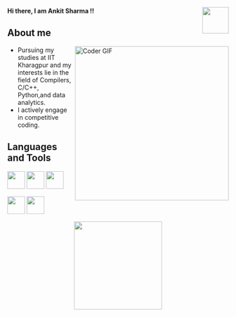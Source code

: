 

**Hi there, I am Ankit Sharma !!**
<img align="right" height="60" src="https://camo.githubusercontent.com/34be1370f5261af51fafd47f049c91446c213f91a294b3dcc7abc5a9cca0d0f3/68747470733a2f2f75706c6f61642e77696b696d656469612e6f72672f77696b6970656469612f656e2f7468756d622f312f31632f4949545f4b68617261677075725f4c6f676f2e7376672f3132303070782d4949545f4b68617261677075725f4c6f676f2e7376672e706e67" data-canonical-src="https://upload.wikimedia.org/wikipedia/en/thumb/1/1c/IIT_Kharagpur_Logo.svg/1200px-IIT_Kharagpur_Logo.svg.png" style="max-width: 100%;">


## About me
<img align="right" src="https://tekkieuni.com/wp-content/uploads/2022/03/9.kid_is_coding_in_different_programming_languages.jpg" alt="Coder GIF" height="350" data-canonical-src="https://media.giphy.com/media/SWoSkN6DxTszqIKEqv/giphy.gif" style="max-width: 100%; display: inline-block;" data-target="animated-image.originalImage">

* Pursuing my studies at IIT Kharagpur and my interests
lie in the field of Compilers, C/C++, Python,and data analytics.
* I actively engage in competitive coding.

## Languages and Tools


<img height="40" src="https://camo.githubusercontent.com/f7f24086498ff611c5d0346259cc1cd6bbb757fdd3da2b33debc8724b8d6f558/68747470733a2f2f75706c6f61642e77696b696d656469612e6f72672f77696b6970656469612f636f6d6d6f6e732f312f31382f49534f5f432532422532425f4c6f676f2e737667" data-canonical-src="https://upload.wikimedia.org/wikipedia/commons/1/18/ISO_C%2B%2B_Logo.svg" style="max-width: 100%;">
<img height="40" src="https://repository-images.githubusercontent.com/203664833/cb492980-d0ad-11e9-8409-24df853c7078" data-canonical-src="https://upload.wikimedia.org/wikipedia/commons/archive/3/35/20190417225046%21The_C_Programming_Language_logo.svg" style="max-width: 100%;">
<img height="40" src="https://camo.githubusercontent.com/11c82fa93f93b15fa60dbacace9c74a80043833a2a0579f7055fcf6cd60d3f44/68747470733a2f2f75706c6f61642e77696b696d656469612e6f72672f77696b6970656469612f636f6d6d6f6e732f617263686976652f332f33352f32303139303431373232353034362532315468655f435f50726f6772616d6d696e675f4c616e67756167655f6c6f676f2e737667" data-canonical-src="https://upload.wikimedia.org/wikipedia/commons/archive/3/35/20190417225046%21The_C_Programming_Language_logo.svg" style="max-width: 100%;">

<a target="_blank" rel="noopener noreferrer nofollow" href="https://camo.githubusercontent.com/0a719c24a5eb8062d68bdabbd7306a0dcab0b0ce7093a8550870497456863ec9/68747470733a2f2f7777772e766563746f726c6f676f2e7a6f6e652f6c6f676f732f707974686f6e2f707974686f6e2d617232312e737667"><img height="40" src="https://camo.githubusercontent.com/0a719c24a5eb8062d68bdabbd7306a0dcab0b0ce7093a8550870497456863ec9/68747470733a2f2f7777772e766563746f726c6f676f2e7a6f6e652f6c6f676f732f707974686f6e2f707974686f6e2d617232312e737667" data-canonical-src="https://www.vectorlogo.zone/logos/python/python-ar21.svg" style="max-width: 100%;"></a>
<a target="_blank" rel="noopener noreferrer nofollow" href="https://camo.githubusercontent.com/357f19138a1a4569442d4f95103b5abf8902eae05651a3e39aa7168278e9ca1b/68747470733a2f2f7777772e766563746f726c6f676f2e7a6f6e652f6c6f676f732f6769746875622f6769746875622d617232312e737667"><img height="40" src="https://camo.githubusercontent.com/357f19138a1a4569442d4f95103b5abf8902eae05651a3e39aa7168278e9ca1b/68747470733a2f2f7777772e766563746f726c6f676f2e7a6f6e652f6c6f676f732f6769746875622f6769746875622d617232312e737667" data-canonical-src="https://www.vectorlogo.zone/logos/github/github-ar21.svg" style="max-width: 100%;"></a>

<!---
ankit3255/ankit3255 is a ✨ special ✨ repository because its `README.md` (this file) appears on your GitHub profile.
You can click the Preview link to take a look at your changes.
--->
<p align="center">
  <img height="200" src="https://github.com/demartini/demartini/blob/master/code.gif">
</p>
